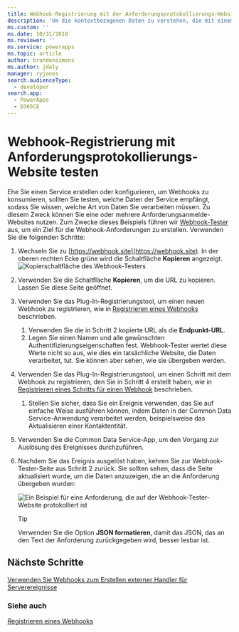 ```yaml
---
title: Webhook-Registrierung mit der Anforderungsprotokollierungs-Website testen (Common Data Service) | Microsoft Docs
description: 'Um die kontextbezogenen Daten zu verstehen, die mit einem Webhook übergeben werden, ist die Verwendung einer Anforderungsprotokoll-Website nützlich, um die Daten zu untersuchen. In diesem Thema wird beschrieben, wie Sie dies durchführen.'
ms.custom: ''
ms.date: 10/31/2018
ms.reviewer: ''
ms.service: powerapps
ms.topic: article
author: brandonsimons
ms.author: jdaly
manager: ryjones
search.audienceType:
  - developer
search.app:
  - PowerApps
  - D365CE
---
```

# <a name="test-webhook-registration-with-request-logging-site"></a>Webhook-Registrierung mit Anforderungsprotokollierungs-Website testen 

Ehe Sie einen Service erstellen oder konfigurieren, um Webhooks zu konsumieren, sollten Sie testen, welche Daten der Service empfängt, sodass Sie wissen, welche Art von Daten Sie verarbeiten müssen. Zu diesem Zweck können Sie eine oder mehrere Anforderungsanmelde-Websites nutzen. Zum Zwecke dieses Beispiels führen wir [Webhook-Tester](https://webhook.site) aus, um ein Ziel für die Webhook-Anforderungen zu erstellen. Verwenden Sie die folgenden Schritte:

1. Wechseln Sie zu [https://webhook.site](https://webhook.site). In der oberen rechten Ecke grüne wird die Schaltfläche **Kopieren** angezeigt.
    ![Kopierschaltfläche des Webhook-Testers](media/webhook-tester-copy-button.png)
1. Verwenden Sie die Schaltfläche **Kopieren**, um die URL zu kopieren. Lassen Sie diese Seite geöffnet.
1. Verwenden Sie das Plug-In-Registrierungstool, um einen neuen Webhook zu registrieren, wie in [Registrieren eines Webhooks](register-web-hook.md) beschrieben. 
    1. Verwenden Sie die in Schritt 2 kopierte URL als die **Endpunkt-URL**. 
    1. Legen Sie einen Namen und alle gewünschten Authentifizierungseigenschaften fest. Webhook-Tester wertet diese Werte nicht so aus, wie dies ein tatsächliche Website, die Daten verarbeitet, tut. Sie können aber sehen, wie sie übergeben werden.
1. Verwenden Sie das Plug-In-Registrierungstool, um einen Schritt mit dem Webhook zu registrieren, den Sie in Schritt 4 erstellt haben, wie in [Registrieren eines Schritts für einen Webhook](register-web-hook.md#register-a-step-for-a-webhook) beschrieben. 
    1. Stellen Sie sicher, dass Sie ein Ereignis verwenden, das Sie auf einfache Weise ausführen können, indem Daten in der Common Data Service-Anwendung verarbeitet werden, beispielsweise das Aktualisieren einer Kontaktentität.
1. Verwenden Sie die Common Data Service-App, um den Vorgang zur Auslösung des Ereignisses durchzuführen.
1. Nachdem Sie das Ereignis ausgelöst haben, kehren Sie zur Webhook-Tester-Seite aus Schritt 2 zurück. Sie sollten sehen, dass die Seite aktualisiert wurde, um die Daten anzuzeigen, die an die Anforderung übergeben wurden:

    ![Ein Beispiel für eine Anforderung, die auf der Webhook-Tester-Website protokolliert ist](media/webhook-tester-example.png)

    > [!TIP]
    > Verwenden Sie die Option **JSON formatieren**, damit das JSON, das an den Text der Anforderung zurückgegeben wird, besser lesbar ist.

## <a name="next-steps"></a>Nächste Schritte

[Verwenden Sie Webhooks zum Erstellen externer Handler für Serverereignisse](use-webhooks.md)

### <a name="see-also"></a>Siehe auch
[Registrieren eines Webhooks](register-web-hook.md)